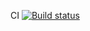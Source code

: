 CI [![Build status](https://ci.appveyor.com/api/projects/status/qs4mh26sf9ckin0a?svg=true)](https://ci.appveyor.com/project/skatt32/web)
